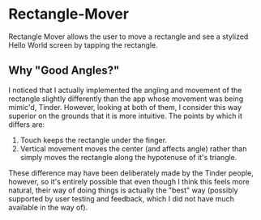 Rectangle-Mover
===============

Rectangle Mover allows the user to move a rectangle and see a stylized Hello World screen by tapping the rectangle.

## Why "Good Angles?"
I noticed that I actually implemented the angling and movement of the rectangle slightly differently than the app whose movement was being mimic'd, Tinder. However, looking at both of them, I consider this way superior on the grounds that it is more intuitive. The points by which it differs are:

1. Touch keeps the rectangle under the finger.
2. Vertical movement moves the center (and affects angle) rather than simply moves the rectangle along the hypotenuse of it's triangle.

These difference may have been deliberately made by the Tinder people, however, so it's entirely possible that even though I think this feels more natural, their way of doing things is actually the "best" way (possibly supported by user testing and feedback, which I did not have much available in the way of).
